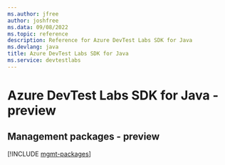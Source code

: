 ```yaml
---
ms.author: jfree
author: joshfree
ms.data: 09/08/2022
ms.topic: reference
description: Reference for Azure DevTest Labs SDK for Java
ms.devlang: java
title: Azure DevTest Labs SDK for Java
ms.service: devtestlabs
---
```

# Azure DevTest Labs SDK for Java - preview

## Management packages - preview
[!INCLUDE [mgmt-packages](devtest-labs-mgmt-index.md)]